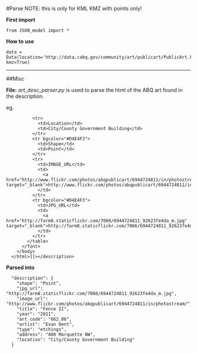 #Parse
NOTE: this is only for KML KMZ with points only!

**First import**

    from JSON_model import *

**How to use**

    data = Data(location='http://data.cabq.gov/community/art/publicart/PublicArt.kmz', kmz=True)

---

##Misc

**File:** *art_desc_parser.py* is used to parse the html of the ABQ art found in the description.

eg.


              <tr>
                <td>Location</td>
                <td>City/County Government Building</td>
              </tr>
              <tr bgcolor="#D4E4F3">
                <td>Shape</td>
                <td>Point</td>
              </tr>
              <tr>
                <td>IMAGE_URL</td>
                <td>
                  <a href="http://www.flickr.com/photos/abqpublicart/6944724811/in/photostream/" target="_blank">http://www.flickr.com/photos/abqpublicart/6944724811/in/photostream/</a>
                </td>
              </tr>
              <tr bgcolor="#D4E4F3">
                <td>JPG_URL</td>
                <td>
                  <a href="http://farm8.staticflickr.com/7066/6944724811_92623fe4da_m.jpg" target="_blank">http://farm8.staticflickr.com/7066/6944724811_92623fe4da_m.jpg</a>
                </td>
              </tr>
            </table>
          </font>
        </body>
      </html>]]></description>


**Parsed into**

      "description": {
        "shape": "Point",
        "jpg_url": "http://farm8.staticflickr.com/7066/6944724811_92623fe4da_m.jpg",
        "image_url": "http://www.flickr.com/photos/abqpublicart/6944724811/in/photostream/",
        "title": "Fence II",
        "year": "2011",
        "art_code": "662.06",
        "artist": "Evan Dent",
        "type": "etchings",
        "address": "400 Marquette NW",
        "location": "City/County Government Building"
      }
